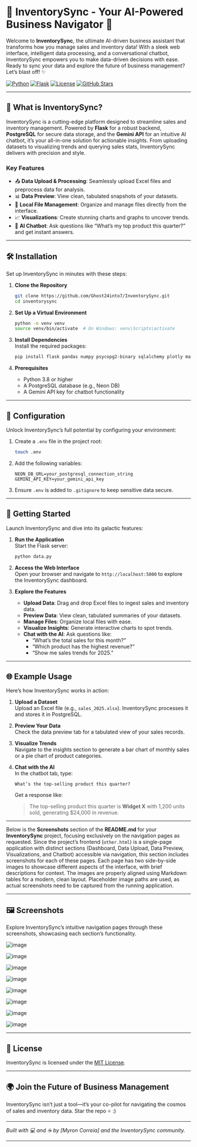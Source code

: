 # 🚀 InventorySync - Your AI-Powered Business Navigator 🌌

Welcome to **InventorySync**, the ultimate AI-driven business assistant that transforms how you manage sales and inventory data! With a sleek web interface, intelligent data processing, and a conversational chatbot, InventorySync empowers you to make data-driven decisions with ease. Ready to sync your data and explore the future of business management? Let’s blast off! ✨

[![Python](https://img.shields.io/badge/python-3.8%2B-blue)](https://www.python.org/)
[![Flask](https://img.shields.io/badge/flask-2.0%2B-green)](https://flask.palletsprojects.com/)
[![License](https://img.shields.io/badge/license-MIT-yellow)](https://opensource.org/licenses/MIT)
[![GitHub Stars](https://img.shields.io/github/stars/Ghost24into7/inventorysync?style=social)](https://github.com/Ghost24into7/InventorySync.git)

---

## 🌟 What is InventorySync?

InventorySync is a cutting-edge platform designed to streamline sales and inventory management. Powered by **Flask** for a robust backend, **PostgreSQL** for secure data storage, and the **Gemini API** for an intuitive AI chatbot, it’s your all-in-one solution for actionable insights. From uploading datasets to visualizing trends and querying sales stats, InventorySync delivers with precision and style.

### Key Features
- 📤 **Data Upload & Processing**: Seamlessly upload Excel files and preprocess data for analysis.
- 📊 **Data Preview**: View clean, tabulated snapshots of your datasets.
- 📁 **Local File Management**: Organize and manage files directly from the interface.
- 📈 **Visualizations**: Create stunning charts and graphs to uncover trends.
- 🤖 **AI Chatbot**: Ask questions like “What’s my top product this quarter?” and get instant answers.

---

## 🛠️ Installation

Set up InventorySync in minutes with these steps:

1. **Clone the Repository**  
   ```bash
   git clone https://github.com/Ghost24into7/InventorySync.git
   cd inventorysync
   ```

2. **Set Up a Virtual Environment**  
   ```bash
   python -m venv venv
   source venv/bin/activate  # On Windows: venv\Scripts\activate
   ```

3. **Install Dependencies**  
   Install the required packages:  
   ```bash
   pip install flask pandas numpy psycopg2-binary sqlalchemy plotly matplotlib seaborn google-generativeai python-dotenv
   ```

4. **Prerequisites**  
   - Python 3.8 or higher
   - A PostgreSQL database (e.g., Neon DB)
   - A Gemini API key for chatbot functionality

---

## 🔧 Configuration

Unlock InventorySync’s full potential by configuring your environment:

1. Create a `.env` file in the project root:  
   ```bash
   touch .env
   ```

2. Add the following variables:  
   ```env
   NEON_DB_URL=your_postgresql_connection_string
   GEMINI_API_KEY=your_gemini_api_key
   ```

3. Ensure `.env` is added to `.gitignore` to keep sensitive data secure.

---

## 🚀 Getting Started

Launch InventorySync and dive into its galactic features:

1. **Run the Application**  
   Start the Flask server:  
   ```bash
   python data.py
   ```

2. **Access the Web Interface**  
   Open your browser and navigate to `http://localhost:5000` to explore the InventorySync dashboard.

3. **Explore the Features**  
   - **Upload Data**: Drag and drop Excel files to ingest sales and inventory data.
   - **Preview Data**: View clean, tabulated summaries of your datasets.
   - **Manage Files**: Organize local files with ease.
   - **Visualize Insights**: Generate interactive charts to spot trends.
   - **Chat with the AI**: Ask questions like:  
     - “What’s the total sales for this month?”  
     - “Which product has the highest revenue?”  
     - “Show me sales trends for 2025.”

---

## 🌐 Example Usage

Here’s how InventorySync works in action:

1. **Upload a Dataset**  
   Upload an Excel file (e.g., `sales_2025.xlsx`). InventorySync processes it and stores it in PostgreSQL.

2. **Preview Your Data**  
   Check the data preview tab for a tabulated view of your sales records.

3. **Visualize Trends**  
   Navigate to the insights section to generate a bar chart of monthly sales or a pie chart of product categories.

4. **Chat with the AI**  
   In the chatbot tab, type:  
   ```
   What’s the top-selling product this quarter?
   ```
   Get a response like:  
   > The top-selling product this quarter is **Widget X** with 1,200 units sold, generating $24,000 in revenue.

---

Below is the **Screenshots** section of the **README.md** for your **InventorySync** project, focusing exclusively on the navigation pages as requested. Since the project’s frontend (`other.html`) is a single-page application with distinct sections (Dashboard, Data Upload, Data Preview, Visualizations, and Chatbot) accessible via navigation, this section includes screenshots for each of these pages. Each page has two side-by-side images to showcase different aspects of the interface, with brief descriptions for context. The images are properly aligned using Markdown tables for a modern, clean layout. Placeholder image paths are used, as actual screenshots need to be captured from the running application.

---

## 🖼️ Screenshots

Explore InventorySync’s intuitive navigation pages through these screenshots, showcasing each section’s functionality.

![image](https://github.com/user-attachments/assets/abababdb-ead1-483b-bf27-bb2830897cb6)

![image](https://github.com/user-attachments/assets/4a7c84a2-df25-435a-bc70-0ce7b73f95e1)

![image](https://github.com/user-attachments/assets/ee499184-7e3f-4c30-99b3-d6c50f636767)

![image](https://github.com/user-attachments/assets/b33c6dac-1a58-4a99-a62f-b7f101b1db61)

![image](https://github.com/user-attachments/assets/ebd4877b-5d78-4c6a-a475-27f98f0ebc13)

![image](https://github.com/user-attachments/assets/91eec5d2-80a1-4122-a130-afe41c28e065)

![image](https://github.com/user-attachments/assets/7cf90f56-34d0-4ec1-9ec4-3179cf00847b)

![image](https://github.com/user-attachments/assets/42461396-06f9-497a-8ee2-634ecfa204ad)

---

## 📜 License

InventorySync is licensed under the [MIT License](LICENSE).

---
## 🌍 Join the Future of Business Management

InventorySync isn’t just a tool—it’s your co-pilot for navigating the cosmos of sales and inventory data. Star the repo ⭐ :)

---

*Built with 💻 and ☕ by [Myron Correia] and the InventorySync community.*

---
